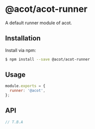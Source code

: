 # @acot/acot-runner

A default runner module of acot.

## Installation

Install via npm:

```bash
$ npm install --save @acot/acot-runner
```

## Usage

```javascript
module.exports = {
  runner: '@acot',
};
```

## API

```typescript
// T.B.A
```
